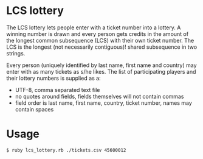 # LCS lottery

The LCS lottery lets people enter with a ticket number into a lottery. A winning number is
drawn and every person gets credits in the amount of the longest common subsequence
(LCS) with their own ticket number. The LCS is the longest (not necessarily contiguous)!
shared subsequence in two strings.

Every person (uniquely identified by last name, first
name and country) may enter with as many tickets as s/he likes. The list of participating
players and their lottery numbers is supplied as a:
 - UTF-8, comma separated text file
 - no quotes around fields, fields themselves will not contain commas
 - field order is last name, first name, country, ticket number, names may contain
spaces

# Usage
`$ ruby lcs_lottery.rb ./tickets.csv 45600012`
